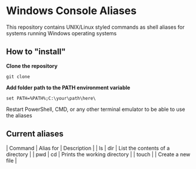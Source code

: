 # Windows Console Aliases

This repository contains UNIX/Linux styled commands as shell aliases for systems running Windows operating systems

## How to "install"

**Clone the repository**
```
git clone 
```

**Add folder path to the PATH environment variable**
```
set PATH=%PATH%;C:\your\path\here\
```

Restart PowerShell, CMD, or any other terminal emulator to be able to use the aliases

## Current aliases

| Command | Alias for | Description |
| ls      | dir       | List the contents of a directory |
| pwd     | cd        | Prints the working directory |
| touch <filename> |  | Create a new file |
